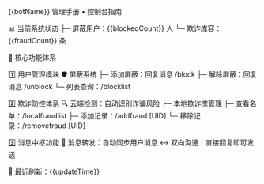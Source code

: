 
{{botName}} 管理手册 • 控制台指南

📊 当前系统状态
├─ 屏蔽用户：{{blockedCount}} 人
└─ 欺诈库容：{{fraudCount}} 条

🔧 核心功能体系

1️⃣ 用户管理模块
   🛡️ 屏蔽系统
   ├─ 添加屏蔽：回复消息 /block
   ├─ 解除屏蔽：回复消息 /unblock
   └─ 列表查询：/blocklist

2️⃣ 欺诈防控体系
   🔍 云端检测：自动识别诈骗风险
   ├─ 本地欺诈库管理
   ├─ 查看名单：/localfraudlist
   ├─ 添加记录：/addfraud [UID]
   └─ 移除记录：/removefraud [UID]

3️⃣ 消息中枢功能
   📩 消息转发：自动同步用户消息
   ↔️ 双向沟通：直接回复即可发送

📌 最近刷新：{{updateTime}}
